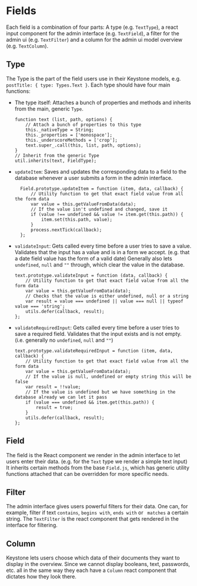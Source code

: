 # Fields

Each field is a combination of four parts: A type (e.g. `TextType`), a react input component for the admin interface (e.g. `TextField`), a filter for the admin ui (e.g. `TextFilter`) and a column for the admin ui model overview (e.g. `TextColumn`).

## Type

The Type is the part of the field users use in their Keystone models, e.g. `postTitle: { type: Types.Text }`. Each type should have four main functions:

- The type itself: Attaches a bunch of properties and methods and inherits from the main, generic `Type`.

	```JS
	function text (list, path, options) {
		// Attach a bunch of properties to this type
		this._nativeType = String;
		this._properties = ['monospace'];
		this._underscoreMethods = ['crop'];
		text.super_.call(this, list, path, options);
	}
	// Inherit from the generic Type
	util.inherits(text, FieldType);
	```

- `updateItem`: Saves and updates the corresponding data to a field to the database whenever a user submits a form in the admin interface.

  ```JS
	Field.prototype.updateItem = function (item, data, callback) {
		// Utility function to get that exact field value from all the form data
		var value = this.getValueFromData(data);
		// If the value isn't undefined and changed, save it
		if (value !== undefined && value != item.get(this.path)) {
			item.set(this.path, value);
		}
		process.nextTick(callback);
	};
	```

- `validateInput`: Gets called every time before a user tries to save a value. Validates that the input has a value and is in a form we accept. (e.g. that a date field value has the form of a valid date) Generally also lets `undefined`, `null` and `""` through, which clear the value in the database.

	```JS
	text.prototype.validateInput = function (data, callback) {
		// Utility function to get that exact field value from all the form data
		var value = this.getValueFromData(data);
		// Checks that the value is either undefined, null or a string
		var result = value === undefined || value === null || typeof value === 'string';
		utils.defer(callback, result);
	};
	```

- `validateRequiredInput`: Gets called every time before a user tries to save a required field. Validates that the input exists and is not empty. (i.e. generally no `undefined`, `null` and `""`)

	```JS
	text.prototype.validateRequiredInput = function (item, data, callback) {
		// Utility function to get that exact field value from all the form data
		var value = this.getValueFromData(data);
		// If the value is null, undefined or empty string this will be false
		var result = !!value;
		// If the value is undefined but we have something in the database already we can let it pass
		if (value === undefined && item.get(this.path)) {
			result = true;
		}
		utils.defer(callback, result);
	};
	```

## Field

The field is the React component we render in the admin interface to let users enter their data. (e.g. for the `Text` type we render a simple text input) It inherits certain methods from the base `Field.js`, which has generic utility functions attached that can be overridden for more specific needs.

## Filter

The admin interface gives users powerful filters for their data. One can, for example, filter if text `contains`, `begins with`, `ends with` or ` matches` a certain string. The `TextFilter` is the react component that gets rendered in the interface for filtering.

## Column

Keystone lets users choose which data of their documents they want to display in the overview. Since we cannot display booleans, text, passwords, etc. all in the same way they each have a `Column` react component that dictates how they look there.

